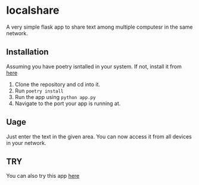 # localshare

A very simple flask app to share text among multiple computesr in the same network.

## Installation

Assuming you have poetry isntalled in your system. If not, install it from [here](https://python-poetry.org/)

1. Clone the repository and cd into it.
2. Run `poetry install` 
3. Run the app using `python app.py`
4. Navigate to the port your app is running at.

## Uage
Just enter the  text in the given area. You can now access it from all devices in your network.


## TRY
You can also try this app [here](http://shalindevkota.com.np:5002/)
